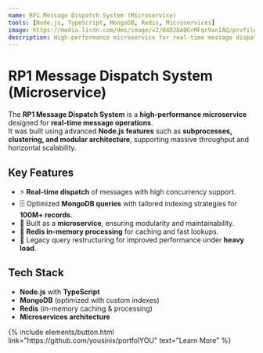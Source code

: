 ```yaml
---
name: RP1 Message Dispatch System (Microservice)
tools: [Node.js, TypeScript, MongoDB, Redis, Microservices]
image: https://media.licdn.com/dms/image/v2/D4D2DAQGrMFqc9anIAQ/profile-treasury-image-shrink_8192_8192/B4DZj3fU4.H4Ag-/0/1756498841609?e=1757106000&v=beta&t=KQQ3HZblubyobe5ymEkBPlr53dVxozHx_ZE29ZJsrj4
description: High-performance microservice for real-time message dispatch, designed to handle 100M+ records with Node.js, MongoDB, and Redis.
---
```


# RP1 Message Dispatch System (Microservice)

The **RP1 Message Dispatch System** is a **high-performance microservice** designed for **real-time message operations**.  
It was built using advanced **Node.js features** such as **subprocesses, clustering, and modular architecture**, supporting massive throughput and horizontal scalability.

## Key Features

- ⚡ **Real-time dispatch** of messages with high concurrency support.
- 🗄️ Optimized **MongoDB queries** with tailored indexing strategies for **100M+ records**.
- 🧩 Built as a **microservice**, ensuring modularity and maintainability.
- 🧠 **Redis in-memory processing** for caching and fast lookups.
- 🔄 Legacy query restructuring for improved performance under **heavy load**.

## Tech Stack

- **Node.js** with **TypeScript**
- **MongoDB** (optimized with custom indexes)
- **Redis** (in-memory caching & processing)
- **Microservices architecture**

<p class="text-center">
{% include elements/button.html link="https://github.com/yousinix/portfolYOU" text="Learn More" %}
</p>
